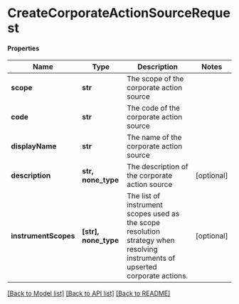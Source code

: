 # CreateCorporateActionSourceRequest

#### Properties
Name | Type | Description | Notes
------------ | ------------- | ------------- | -------------
**scope** | **str** | The scope of the corporate action source | 
**code** | **str** | The code of the corporate action source | 
**displayName** | **str** | The name of the corporate action source | 
**description** | **str, none_type** | The description of the corporate action source | [optional] 
**instrumentScopes** | **[str], none_type** | The list of instrument scopes used as the scope resolution strategy when resolving instruments of upserted corporate actions. | [optional] 

[[Back to Model list]](../README.md#documentation-for-models) [[Back to API list]](../README.md#documentation-for-api-endpoints) [[Back to README]](../README.md)

